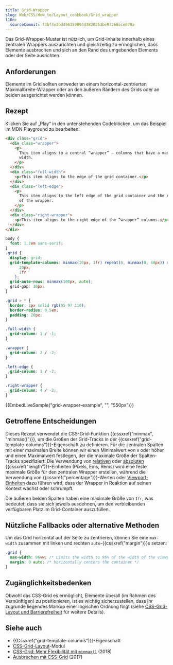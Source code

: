 ```yaml
---
title: Grid-Wrapper
slug: Web/CSS/How_to/Layout_cookbook/Grid_wrapper
l10n:
  sourceCommit: f3bf4e2bd456159093d3820253be9f266ace070a
---
```


Das Grid-Wrapper-Muster ist nützlich, um Grid-Inhalte innerhalb eines zentralen Wrappers auszurichten und gleichzeitig zu ermöglichen, dass Elemente ausbrechen und sich an den Rand des umgebenden Elements oder der Seite ausrichten.

## Anforderungen

Elemente im Grid sollten entweder an einem horizontal-zentrierten Maximalbreite-Wrapper oder an den äußeren Rändern des Grids oder an beiden ausgerichtet werden können.

## Rezept

Klicken Sie auf „Play“ in den untenstehenden Codeblöcken, um das Beispiel im MDN Playground zu bearbeiten:

```html live-sample___grid-wrapper-example
<div class="grid">
  <div class="wrapper">
    <p>
      This item aligns to a central “wrapper” – columns that have a maximum
      width.
    </p>
  </div>
  <div class="full-width">
    <p>This item aligns to the edge of the grid container.</p>
  </div>
  <div class="left-edge">
    <p>
      This item aligns to the left edge of the grid container and the right edge
      of the wrapper.
    </p>
  </div>
  <div class="right-wrapper">
    <p>This item aligns to the right edge of the “wrapper” columns.</p>
  </div>
</div>
```

```css live-sample___grid-wrapper-example
body {
  font: 1.2em sans-serif;
}
.grid {
  display: grid;
  grid-template-columns: minmax(20px, 1fr) repeat(6, minmax(0, 60px)) minmax(
      20px,
      1fr
    );
  grid-auto-rows: minmax(100px, auto);
  grid-gap: 10px;
}

.grid > * {
  border: 2px solid rgb(95 97 110);
  border-radius: 0.5em;
  padding: 20px;
}

.full-width {
  grid-column: 1 / -1;
}

.wrapper {
  grid-column: 2 / -2;
}

.left-edge {
  grid-column: 1 / -2;
}

.right-wrapper {
  grid-column: 4 / -2;
}
```

{{EmbedLiveSample("grid-wrapper-example", "", "550px")}}

## Getroffene Entscheidungen

Dieses Rezept verwendet die CSS-Grid-Funktion {{cssxref("minmax", "minmax()")}}, um die Größen der Grid-Tracks in der {{cssxref("grid-template-columns")}}-Eigenschaft zu definieren. Für die zentralen Spalten mit einer maximalen Breite können wir einen Minimalwert von `0` oder höher und einen Maximalwert festlegen, der die maximale Größe der Spalten-Tracks spezifiziert. Die Verwendung von [relativen](/de/docs/Web/CSS/length#relative_length_units_based_on_font) oder [absoluten](/de/docs/Web/CSS/length#absolute_length_units) {{cssxref("length")}}-Einheiten (Pixels, Ems, Rems) wird eine feste maximale Größe für den zentralen Wrapper erstellen, während die Verwendung von {{cssxref("percentage")}}-Werten oder [Viewport-Einheiten](/de/docs/Web/CSS/length#relative_length_units_based_on_viewport) dazu führen wird, dass der Wrapper in Reaktion auf seinen Kontext wächst oder schrumpft.

Die äußeren beiden Spalten haben eine maximale Größe von `1fr`, was bedeutet, dass sie sich jeweils ausdehnen, um den verbleibenden verfügbaren Platz im Grid-Container auszufüllen.

## Nützliche Fallbacks oder alternative Methoden

Um das Grid horizontal auf der Seite zu zentrieren, können Sie eine `max-width` zusammen mit linken und rechten `auto`-{{cssxref("margin")}}s setzen:

```css
.grid {
  max-width: 96vw; /* Limits the width to 96% of the width of the viewport */
  margin: 0 auto; /* horizontally centers the container */
}
```

## Zugänglichkeitsbedenken

Obwohl das CSS-Grid es ermöglicht, Elemente überall (im Rahmen des Vernünftigen) zu positionieren, ist es wichtig sicherzustellen, dass Ihr zugrunde liegendes Markup einer logischen Ordnung folgt (siehe [CSS-Grid-Layout und Barrierefreiheit](/de/docs/Web/CSS/CSS_grid_layout/Grid_layout_and_accessibility) für weitere Details).

## Siehe auch

- {{Cssxref("grid-template-columns")}}-Eigenschaft
- [CSS-Grid-Layout](/de/docs/Web/CSS/CSS_grid_layout)-Modul
- [CSS-Grid: Mehr Flexibilität mit `minmax()`](https://css-irl.info/more-flexibility-with-minmax/) (2018)
- [Ausbrechen mit CSS-Grid](https://rachelandrew.co.uk/archives/2017/06/01/breaking-out-with-css-grid-explained/) (2017)
